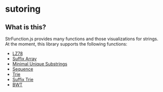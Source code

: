 
# sutoring

## What is this?

StrFunction.js provides many functions and those visualizations for strings.  
At the moment, this library supports the following functions:

- [LZ78](https://TNishimoto.github.io/sutoring/local_test/000_lz78.html "LZ78")
- [Suffix Array](https://TNishimoto.github.io/sutoring/local_test/001_suffix_array.html "Suffix Array")
- [Minimal Unique Substrings](https://TNishimoto.github.io/sutoring/local_test/002_minimal_unique_substrings.html "Minimal Unique Substrings")
- [Sequence](https://TNishimoto.github.io/sutoring/local_test/003_sequence.html "Sequence")
- [Trie](https://TNishimoto.github.io/sutoring/local_test/004_trie.html "Trie")
- [Suffix Trie](https://TNishimoto.github.io/sutoring/local_test/005_suffix_trie.html "Suffix Trie")
- [BWT](https://TNishimoto.github.io/sutoring/local_test/006_bwt.html "BWT")



